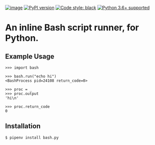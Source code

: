 [![image](https://travis-ci.org/jpetrucciani/bash.py.svg?branch=master)](https://travis-ci.org/jpetrucciani/bash.py)
[![PyPI
version](https://badge.fury.io/py/bash.py.svg)](https://badge.fury.io/py/bash.py)
[![Code style:
black](https://img.shields.io/badge/code%20style-black-000000.svg)](https://github.com/ambv/black)
[![Python 3.6+
supported](https://img.shields.io/badge/python-3.6+-blue.svg)](https://www.python.org/downloads/release/python-360/)

# An inline Bash script runner, for Python.

## Example Usage

```pycon
>>> import bash

>>> bash.run("echo hi")
<BashProcess pid=24108 return_code=0>

>>> proc = _
>>> proc.output
'hi\n'

>>> proc.return_code
0
```

## Installation

```shell
$ pipenv install bash.py
```
